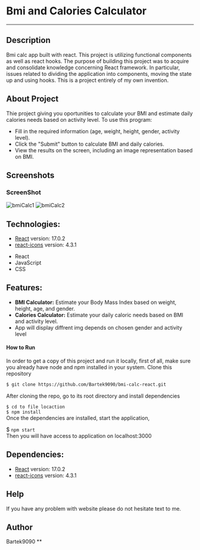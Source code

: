 # Bmi and Calories Calculator 

-------------------------
## Description
Bmi calc app built with react. This project is utilizing functional components as well as react hooks.
The purpose of building this project was to acquire and consolidate knowledge concerning React framework.
In particular, issues related to dividing the application into components, moving the state up and using hooks. 
This is a project entirely of my own invention.
 
## About Project 
Thie project giving you oportunities to calculate your BMI and estimate daily calories needs based on activity level.
To use this program:
  
- Fill in the required information (age, weight, height, gender, activity level).
- Click the "Submit" button to calculate BMI and daily calories.
- View the results on the screen, including an image representation based on BMI.

## Screenshots

### ScreenShot
![bmiCalc1](https://github.com/Bartek9090/bmi-calc-react/assets/80546803/ef4d3473-9b73-48e7-83a3-50031e974140)
![bmiCalc2](https://github.com/Bartek9090/bmi-calc-react/assets/80546803/e355a833-06a1-4587-95b5-ede034a4895d)


## Technologies:
* [React](https://reactjs.org/) version: 17.0.2
* [react-icons](https://react-icons.github.io/react-icons/) version: 4.3.1
- React
- JavaScript
- CSS

## Features:
- **BMI Calculator:** Estimate your Body Mass Index based on weight, height, age, and gender.
- **Calories Calculator:** Estimate your daily caloric needs based on BMI and activity level.
- App will display diffrent img depends on chosen gender and activity level


#### How to Run
In order to get a copy of this project and run it locally, first of all, make sure you already have node and npm installed in your system.
Clone this repository

```bash
$ git clone https://github.com/Bartek9090/bmi-calc-react.git
```
After cloning the repo, go to its root directory and install dependencies

`$ cd to file locaction` </br>
`$ npm install` </br>
Once the dependencies are installed, start the application,

$ `npm start`</br>
Then you will have access to application on localhost:3000

## Dependencies:
* [React](https://reactjs.org/) version: 17.0.2
* [react-icons](https://react-icons.github.io/react-icons/) version: 4.3.1


## Help
If you have any problem with website please do not hesitate text to me.

## Author
Bartek9090 
**
